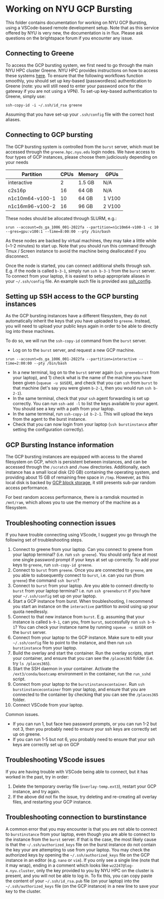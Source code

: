 # Working on NYU GCP Bursting

This folder contains documentation for working on NYU GCP Bursting, using a VSCode-based remote development setup.
Note that as this service offered by NYU is very new, the documentation is in flux.
Please ask questions on the brightspace forum if you encounter any issue.


## Connecting to Greene

To access the GCP bursting system, we first need to go through the main NYU HPC cluster Greene.
NYU HPC provides instructions on how to access these systems [here](https://sites.google.com/a/nyu.edu/nyu-hpc/documentation/hpc-access).
To ensure that the following workflows function smoothly, you should set up key-based (passwordless)
authentication to Greene (note: you will still need to enter your password once for the gateway if you
are not using a VPN).
To set-up key-based authentication to Greene, simply use:
```{bash}
ssh-copy-id -i ~/.ssh/id_rsa greene
```
Assuming that you have set-up your `.ssh/config` file with the correct host aliases.


## Connecting to GCP bursting

The GCP bursting system is controlled from the `burst` server, which must be accessed through the `greene.hpc.nyu.edu`
login nodes.
We have access to four types of GCP instances, please choose them judiciously depending on your needs

| Partition       | CPUs | Memory   | GPUs   |
|-----------------|------|----------|--------|
| interactive     |    2 |  1.5 GB  | N/A    |
| c2s16p          |   16 |  64 GB   | N/A    |
| n1c10m64-v100-1 |   10 |  64 GB   | 1 V100 |
| n1c16m96-v100-2 |   16 |  96 GB   | 2 V100 |

These nodes should be allocated through SLURM, e.g.:
```{bash}
srun --account=ds_ga_1006_001-2022fa --partition=n1c10m64-v100-1 -c 10 --gres=gpu:v100:1 --time=8:00:00 --pty /bin/bash
```
As these nodes are backed by virtual machines, they may take a little while (~1-2 minutes) to start up.
Note that you should run this command through Tmux / Screen instance to avoid the machine being
deallocated if you disconnect.

Once the node is started, you can connect additional shells through ssh.
E.g. if the node is called `b-3-1`, simply run `ssh b-3-1` from the `burst` server.
To connect from your laptop, it is easiest to setup appropriate aliases in your `~/.ssh/config` file.
An example such file is provided ass [ssh_config](../lecture2/examples/ssh_config).

## Setting up SSH access to the GCP bursting instances

As the GCP bursting instances have a different filesystem, they do not automatically inherit the keys that you have
uploaded to `greene`. Instead, you will need to upload your public keys again in order to be able to directly
log into these machines.

To do so, we will run the `ssh-copy-id` command from the `burst` server.
- Log on to the `burst` server, and request a new GCP machine.
```
srun --account=ds_ga_1006_001-2022fa --partition=interactive --time=2:00:00 --pty /bin/bash
```
- In a new terminal, log on to the `burst` server again (`ssh greeneburst` from your laptop), and 1) check what is the name of the machine
  you have been given (`squeue -u $USER`), and check that you can `ssh` from `burst` to that machine (let's say you were given `b-2-1`,
  then you would run `ssh b-2-1`).
- In the same terminal, check that your `ssh` agent forwarding is set up correctly. You can run `ssh-add -l` to list the keys available
  to your agent. You should see a key with a path from your laptop.
- In the same terminal, run `ssh-copy-id b-2-1`. This will upload the keys from the agent to the burst instance.
- Check that you can now login from your laptop (`ssh burstinstance` after setting the configuration correctly).

## GCP Bursting Instance information

The GCP bursting instances are equipped with access to the shared filesystem on GCP, which is persistent
between instances, and can be accessed through the `/scratch` and `/home` directories.
Additionally, each instance has a small local disk (20 GB) containing the operating system, and providing
about 15 GB of remaining free space in `/tmp`.
However, as this local disk is backed by [GCP block storage](https://cloud.google.com/persistent-disk),
it still presents sub-par random access performance.

For best random access performance, there is a ramdisk mounted in `/mnt/ram`, which allows you to use
the memory of the machine as a filesystem.

## Troubleshooting connection issues

If you have trouble connecting using VScode, I suggest you go through the following set of troubleshooting steps.

1. Connect to greene from your laptop. Can you connect to greene from your laptop terminal? (i.e. run `ssh greene`).
   You should only face at most one single password prompt if your keys at set up correctly. To add your keys to `greene`,
   run `ssh-copy-id greene`.
2. Connect to `burst` from `greene`. Once you are connected to `greene`, are you able to subsequently connect to `burst`,
   i.e. can you run (from `greene`) the command `ssh burst`?
3. Connect to `burst` from your laptop. Are you able to connect directly to `burst` from your laptop terminal?
   i.e. run `ssh greeneburst` if you have your `~/.ssh/config` set up on your laptop.
4. Start a GCP instance from burst. When troubleshooting, I recommend you start an instance on the `interactive` partition
   to avoid using up your quota needlessly.
5. Connect to that new instance from `burst`. E.g. assuming that your instance is called `b-9-1`, can you, from `burst`,
   successfully run `ssh b-9-1`? You can check your instance name by running `squeue -u $USER` on the `burst` server.
6. Connect from your laptop to the GCP instance. Make sure to edit your `~/.ssh/config` file to point to the instance,
   and then run `ssh burstinstance` from your laptop.
7. Build the overlay and start the container. Run the overlay scripts, start your container, and ensure that you can
   see the `/places365` folder (i.e. try `ls /places365`).
8. Start the SSH daemon in your container. Activate the `/ext3/conda/bootcamp` environment in the container,
   run the `run_sshd` script.
9. Connect from your laptop to the `burstinstancecontainer`. Run `ssh burstinstancecontainer` from your laptop,
   and ensure that you are connected to the container by checking that you can see the `/places365` folder.
10. Connect VSCode from your laptop.

Common issues.
- If you can run 1, but face two password prompts, or you can run 1-2 but not 3, then you probably need to ensure
  your ssh keys are correctly set up on greene.
- If you can run 1-5 but not 6, you probably need to ensure that your ssh keys are correctly set up on GCP

## Troubleshooting VScode issues

If you are having trouble with VSCode being able to connect, but it has worked in the past, try in order:
  1. Delete the temporary overlay file (`overlay-temp.ext3`), restart your GCP instance, and try again.
  2. If the above did not fix the issue, try deleting and re-creating all overlay files, and restarting your GCP instance.

## Troubleshooting connection to burstinstance

A common error that you may encounter is that you are not able to connect to `burstinstance` from your laptop,
even though you are able to connect to the instance from the `burst` server.
If that is the case, the most likely cause is that the `~/.ssh/authorized_keys` file on the burst instance do
not contain the key your are attempting to use from your laptop.
You may check the authorized keys by opening the `~/.ssh/authorized_keys` file on the GCP instance in an editor
(e.g. `nano` or `vim`).
If you only see a single line (note that it may wrap), ending in a comment which looks like `wz2247@log-4.nyu.cluster`,
only the key provided to you by NYU HPC on the cluster is present, and you will not be able to log in.
To fix this, you can copy paste the content of your `~/.ssh/id_rsa.pub` file (on your laptop) into the `~/.ssh/authorized_keys`
file (on the GCP instance) in a new line to save your key to the cluster.
